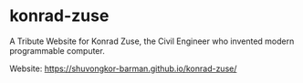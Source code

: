 # konrad-zuse
A Tribute Website for Konrad Zuse, the Civil Engineer who invented modern programmable computer.


Website: https://shuvongkor-barman.github.io/konrad-zuse/
